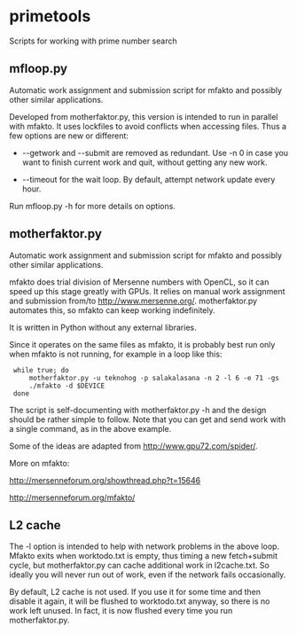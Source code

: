 primetools
==========

Scripts for working with prime number search


mfloop.py
---------

Automatic work assignment and submission script for mfakto and
possibly other similar applications.

Developed from motherfaktor.py, this version is intended to run in
parallel with mfakto. It uses lockfiles to avoid conflicts when
accessing files. Thus a few options are new or different:

* --getwork and --submit are removed as redundant. Use -n 0 in case
   you want to finish current work and quit, without getting any new
   work.

* --timeout for the wait loop. By default, attempt network update
  every hour.

Run mfloop.py -h for more details on options.


motherfaktor.py
---------------

Automatic work assignment and submission script for mfakto and
possibly other similar applications.

mfakto does trial division of Mersenne numbers with OpenCL, so it can
speed up this stage greatly with GPUs. It relies on manual work
assignment and submission from/to
http://www.mersenne.org/. motherfaktor.py automates this, so mfakto
can keep working indefinitely.

It is written in Python without any external libraries.

Since it operates on the same files as mfakto, it is probably best run
only when mfakto is not running, for example in a loop like this:

     while true; do
     	 motherfaktor.py -u teknohog -p salakalasana -n 2 -l 6 -e 71 -gs
         ./mfakto -d $DEVICE
     done

The script is self-documenting with motherfaktor.py -h and the design
should be rather simple to follow. Note that you can get and send work
with a single command, as in the above example.

Some of the ideas are adapted from http://www.gpu72.com/spider/.

More on mfakto:

http://mersenneforum.org/showthread.php?t=15646

http://mersenneforum.org/mfakto/


L2 cache
--------

The -l option is intended to help with network problems in the above
loop. Mfakto exits when worktodo.txt is empty, thus timing a new
fetch+submit cycle, but motherfaktor.py can cache additional work in
l2cache.txt. So ideally you will never run out of work, even if the
network fails occasionally.

By default, L2 cache is not used. If you use it for some time and then
disable it again, it will be flushed to worktodo.txt anyway, so there
is no work left unused. In fact, it is now flushed every time you run
motherfaktor.py.
